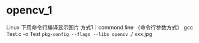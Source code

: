 # opencv_1
Linux 下用命令行编译显示图片
方式1：commond line （命令行参数方式）
gcc Test.c -o Test `pkg-config --flags --libs opencv`
./ xxx.jpg


